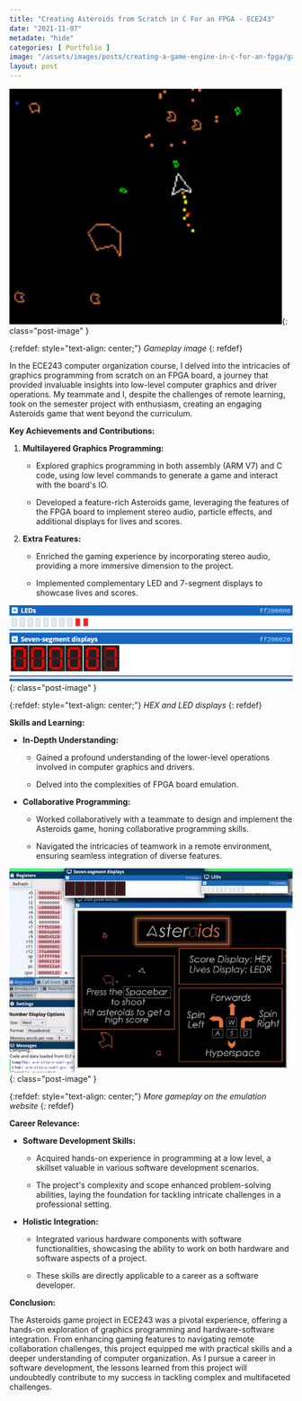 ```yaml
---
title: "Creating Asteroids from Scratch in C For an FPGA - ECE243"
date: "2021-11-07"
metadate: "hide"
categories: [ Portfolio ]
image: "/assets/images/posts/creating-a-game-engine-in-c-for-an-fpga/gameplay.gif"
layout: post
---
```



![](/assets/images/posts/creating-a-game-engine-in-c-for-an-fpga/gameplay.webp){: class="post-image" }

{:refdef: style="text-align: center;"}
*Gameplay image*
{: refdef}

In the ECE243 computer organization course, I delved into the intricacies of graphics programming from scratch on an FPGA board, a journey that provided invaluable insights into low-level computer graphics and driver operations. My teammate and I, despite the challenges of remote learning, took on the semester project with enthusiasm, creating an engaging Asteroids game that went beyond the curriculum.

**Key Achievements and Contributions:**

1. **Multilayered Graphics Programming:**
    - Explored graphics programming in both assembly (ARM V7) and C code, using low level commands to generate a game and interact with the board's IO.
    
    - Developed a feature-rich Asteroids game, leveraging the features of the FPGA board to implement stereo audio, particle effects, and additional displays for lives and scores.

3. **Extra Features:**
    - Enriched the gaming experience by incorporating stereo audio, providing a more immersive dimension to the project.
    
    - Implemented complementary LED and 7-segment displays to showcase lives and scores.


![](/assets/images/posts/creating-a-game-engine-in-c-for-an-fpga/hex.webp){: class="post-image" }

{:refdef: style="text-align: center;"}
*HEX and LED displays*
{: refdef}

**Skills and Learning:**

- **In-Depth Understanding:**
    - Gained a profound understanding of the lower-level operations involved in computer graphics and drivers.
    
    - Delved into the complexities of FPGA board emulation.

- **Collaborative Programming:**
    - Worked collaboratively with a teammate to design and implement the Asteroids game, honing collaborative programming skills.
    
    - Navigated the intricacies of teamwork in a remote environment, ensuring seamless integration of diverse features.


![](/assets/images/posts/creating-a-game-engine-in-c-for-an-fpga/gameplay.gif){: class="post-image" }

{:refdef: style="text-align: center;"}
*More gameplay on the emulation website*
{: refdef}

**Career Relevance:**

- **Software Development Skills:**
    - Acquired hands-on experience in programming at a low level, a skillset valuable in various software development scenarios.
    
    - The project's complexity and scope enhanced problem-solving abilities, laying the foundation for tackling intricate challenges in a professional setting.

- **Holistic Integration:**
    - Integrated various hardware components with software functionalities, showcasing the ability to work on both hardware and software aspects of a project.
    
    - These skills are directly applicable to a career as a software developer.

**Conclusion:**

The Asteroids game project in ECE243 was a pivotal experience, offering a hands-on exploration of graphics programming and hardware-software integration. From enhancing gaming features to navigating remote collaboration challenges, this project equipped me with practical skills and a deeper understanding of computer organization. As I pursue a career in software development, the lessons learned from this project will undoubtedly contribute to my success in tackling complex and multifaceted challenges.
